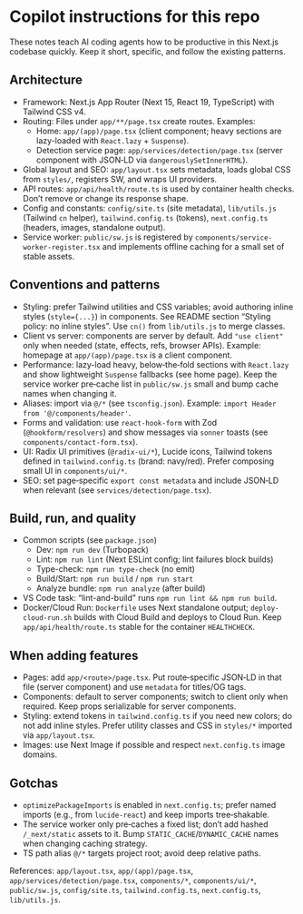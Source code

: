 # Copilot instructions for this repo

These notes teach AI coding agents how to be productive in this Next.js codebase quickly. Keep it short, specific, and follow the existing patterns.

## Architecture
- Framework: Next.js App Router (Next 15, React 19, TypeScript) with Tailwind CSS v4.
- Routing: Files under `app/**/page.tsx` create routes. Examples:
  - Home: `app/(app)/page.tsx` (client component; heavy sections are lazy-loaded with `React.lazy` + `Suspense`).
  - Detection service page: `app/services/detection/page.tsx` (server component with JSON‑LD via `dangerouslySetInnerHTML`).
- Global layout and SEO: `app/layout.tsx` sets metadata, loads global CSS from `styles/`, registers SW, and wraps UI providers.
- API routes: `app/api/health/route.ts` is used by container health checks. Don’t remove or change its response shape.
- Config and constants: `config/site.ts` (site metadata), `lib/utils.js` (Tailwind `cn` helper), `tailwind.config.ts` (tokens), `next.config.ts` (headers, images, standalone output).
- Service worker: `public/sw.js` is registered by `components/service-worker-register.tsx` and implements offline caching for a small set of stable assets.

## Conventions and patterns
- Styling: prefer Tailwind utilities and CSS variables; avoid authoring inline styles (`style={...}`) in components. See README section “Styling policy: no inline styles”. Use `cn()` from `lib/utils.js` to merge classes.
- Client vs server: components are server by default. Add `"use client"` only when needed (state, effects, refs, browser APIs). Example: homepage at `app/(app)/page.tsx` is a client component.
- Performance: lazy-load heavy, below‑the‑fold sections with `React.lazy` and show lightweight `Suspense` fallbacks (see home page). Keep the service worker pre‑cache list in `public/sw.js` small and bump cache names when changing it.
- Aliases: import via `@/*` (see `tsconfig.json`). Example: `import Header from '@/components/header'`.
- Forms and validation: use `react-hook-form` with Zod (`@hookform/resolvers`) and show messages via `sonner` toasts (see `components/contact-form.tsx`).
- UI: Radix UI primitives (`@radix-ui/*`), Lucide icons, Tailwind tokens defined in `tailwind.config.ts` (brand: navy/red). Prefer composing small UI in `components/ui/*`.
- SEO: set page‑specific `export const metadata` and include JSON‑LD when relevant (see `services/detection/page.tsx`).

## Build, run, and quality
- Common scripts (see `package.json`)
  - Dev: `npm run dev` (Turbopack)
  - Lint: `npm run lint` (Next ESLint config; lint failures block builds)
  - Type-check: `npm run type-check` (no emit)
  - Build/Start: `npm run build` / `npm run start`
  - Analyze bundle: `npm run analyze` (after build)
- VS Code task: “lint-and-build” runs `npm run lint && npm run build`.
- Docker/Cloud Run: `Dockerfile` uses Next standalone output; `deploy-cloud-run.sh` builds with Cloud Build and deploys to Cloud Run. Keep `app/api/health/route.ts` stable for the container `HEALTHCHECK`.

## When adding features
- Pages: add `app/<route>/page.tsx`. Put route‑specific JSON‑LD in that file (server component) and use `metadata` for titles/OG tags.
- Components: default to server components; switch to client only when required. Keep props serializable for server components.
- Styling: extend tokens in `tailwind.config.ts` if you need new colors; do not add inline styles. Prefer utility classes and CSS in `styles/*` imported via `app/layout.tsx`.
- Images: use Next Image if possible and respect `next.config.ts` image domains.

## Gotchas
- `optimizePackageImports` is enabled in `next.config.ts`; prefer named imports (e.g., from `lucide-react`) and keep imports tree‑shakable.
- The service worker only pre‑caches a fixed list; don’t add hashed `/_next/static` assets to it. Bump `STATIC_CACHE`/`DYNAMIC_CACHE` names when changing caching strategy.
- TS path alias `@/*` targets project root; avoid deep relative paths.

References: `app/layout.tsx`, `app/(app)/page.tsx`, `app/services/detection/page.tsx`, `components/*`, `components/ui/*`, `public/sw.js`, `config/site.ts`, `tailwind.config.ts`, `next.config.ts`, `lib/utils.js`.
